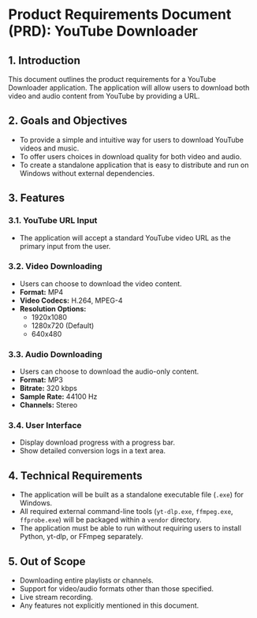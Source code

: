 # Product Requirements Document (PRD): YouTube Downloader

## 1. Introduction

This document outlines the product requirements for a YouTube Downloader application. The application will allow users to download both video and audio content from YouTube by providing a URL.

## 2. Goals and Objectives

*   To provide a simple and intuitive way for users to download YouTube videos and music.
*   To offer users choices in download quality for both video and audio.
*   To create a standalone application that is easy to distribute and run on Windows without external dependencies.

## 3. Features

### 3.1. YouTube URL Input

*   The application will accept a standard YouTube video URL as the primary input from the user.

### 3.2. Video Downloading

*   Users can choose to download the video content.
*   **Format:** MP4
*   **Video Codecs:** H.264, MPEG-4
*   **Resolution Options:**
    *   1920x1080
    *   1280x720 (Default)
    *   640x480

### 3.3. Audio Downloading

*   Users can choose to download the audio-only content.
*   **Format:** MP3
*   **Bitrate:** 320 kbps
*   **Sample Rate:** 44100 Hz
*   **Channels:** Stereo

### 3.4. User Interface

*   Display download progress with a progress bar.
*   Show detailed conversion logs in a text area.

## 4. Technical Requirements

*   The application will be built as a standalone executable file (`.exe`) for Windows.
*   All required external command-line tools (`yt-dlp.exe`, `ffmpeg.exe`, `ffprobe.exe`) will be packaged within a `vendor` directory.
*   The application must be able to run without requiring users to install Python, yt-dlp, or FFmpeg separately.

## 5. Out of Scope

*   Downloading entire playlists or channels.
*   Support for video/audio formats other than those specified.
*   Live stream recording.
*   Any features not explicitly mentioned in this document.